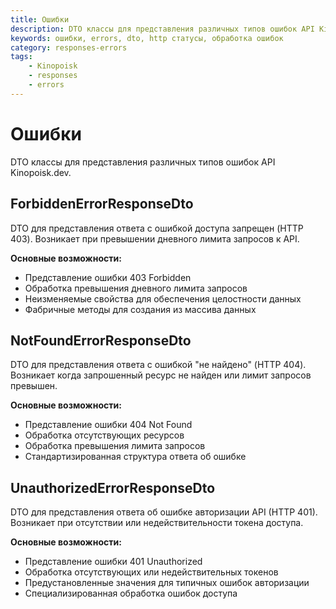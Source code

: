 ```yaml
---
title: Ошибки
description: DTO классы для представления различных типов ошибок API Kinopoisk.dev
keywords: ошибки, errors, dto, http статусы, обработка ошибок
category: responses-errors
tags:
	- Kinopoisk
	- responses
	- errors
---
```


# Ошибки

DTO классы для представления различных типов ошибок API Kinopoisk.dev.

## ForbiddenErrorResponseDto

DTO для представления ответа с ошибкой доступа запрещен (HTTP 403). Возникает при превышении дневного лимита запросов к API.

**Основные возможности:**

- Представление ошибки 403 Forbidden
- Обработка превышения дневного лимита запросов
- Неизменяемые свойства для обеспечения целостности данных
- Фабричные методы для создания из массива данных

## NotFoundErrorResponseDto

DTO для представления ответа с ошибкой "не найдено" (HTTP 404). Возникает когда запрошенный ресурс не найден или лимит запросов превышен.

**Основные возможности:**

- Представление ошибки 404 Not Found
- Обработка отсутствующих ресурсов
- Обработка превышения лимита запросов
- Стандартизированная структура ответа об ошибке

## UnauthorizedErrorResponseDto

DTO для представления ответа об ошибке авторизации API (HTTP 401). Возникает при отсутствии или недействительности токена доступа.

**Основные возможности:**

- Представление ошибки 401 Unauthorized
- Обработка отсутствующих или недействительных токенов
- Предустановленные значения для типичных ошибок авторизации
- Специализированная обработка ошибок доступа
